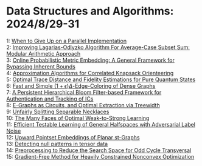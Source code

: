 # Data Structures and Algorithms: 2024/8/29-31  
1: [When to Give Up on a Parallel Implementation](https://doi.org/10.48550/arXiv.2408.16092)  
2: [Improving Lagarias-Odlyzko Algorithm For Average-Case Subset Sum:  Modular Arithmetic Approach](https://doi.org/10.48550/arXiv.2408.16108)  
3: [Online Probabilistic Metric Embedding: A General Framework for Bypassing  Inherent Bounds](https://doi.org/10.48550/arXiv.2408.16298)  
4: [Approximation Algorithms for Correlated Knapsack Orienteering](https://doi.org/10.48550/arXiv.2408.16566)  
5: [Optimal Trace Distance and Fidelity Estimations for Pure Quantum States](https://doi.org/10.48550/arXiv.2408.16655)  
6: [Fast and Simple $(1+\epsilon)\Delta$-Edge-Coloring of Dense Graphs](https://doi.org/10.48550/arXiv.2408.16692)  
7: [A Persistent Hierarchical Bloom Filter-based Framework for  Authentication and Tracking of ICs](https://doi.org/10.48550/arXiv.2408.16950)  
8: [E-Graphs as Circuits, and Optimal Extraction via Treewidth](https://doi.org/10.48550/arXiv.2408.17042)  
9: [Unfairly Splitting Separable Necklaces](https://doi.org/10.48550/arXiv.2408.17126)  
10: [The Many Faces of Optimal Weak-to-Strong Learning](https://doi.org/10.48550/arXiv.2408.17148)  
11: [Efficient Testable Learning of General Halfspaces with Adversarial Label  Noise](https://doi.org/10.48550/arXiv.2408.17165)  
12: [Upward Pointset Embeddings of Planar st-Graphs](https://doi.org/10.48550/arXiv.2408.17369)  
13: [Detecting null patterns in tensor data](https://doi.org/10.48550/arXiv.2408.17425)  
14: [Preprocessing to Reduce the Search Space for Odd Cycle Transversal](https://doi.org/10.48550/arXiv.2409.00245)  
15: [Gradient-Free Method for Heavily Constrained Nonconvex Optimization](https://doi.org/10.48550/arXiv.2409.00459)  